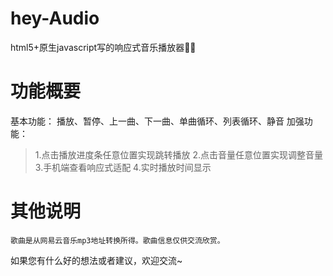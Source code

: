 # hey-Audio
html5+原生javascript写的响应式音乐播放器💫🎵

# 功能概要

基本功能：
播放、暂停、上一曲、下一曲、单曲循环、列表循环、静音
加强功能：
> 1.点击播放进度条任意位置实现跳转播放
  2.点击音量任意位置实现调整音量
  3.手机端查看响应式适配
  4.实时播放时间显示

# 其他说明
    歌曲是从网易云音乐mp3地址转换所得。歌曲信息仅供交流欣赏。
如果您有什么好的想法或者建议，欢迎交流~